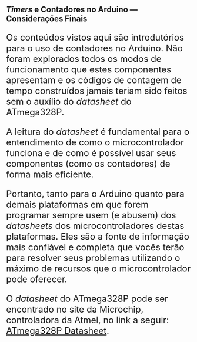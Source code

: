 <style scoped>

    p {
        font-size: 24px;
    }

</style>

## _Timers_ e Contadores no Arduino — Considerações Finais

Os conteúdos vistos aqui são introdutórios para o uso de contadores no Arduino. Não foram explorados todos os modos de funcionamento que estes componentes apresentam e os códigos de contagem de tempo construídos jamais teriam sido feitos sem o auxílio do _datasheet_ do ATmega328P. 

A leitura do _datasheet_ é fundamental para o entendimento de como o microcontrolador funciona e de como é possível usar seus componentes (como os contadores) de forma mais eficiente.

Portanto, tanto para o Arduino quanto para demais plataformas em que forem programar sempre usem (e abusem) dos _datasheets_ dos microcontroladores destas plataformas. Eles são a fonte de informação mais confiável e completa que vocês terão para resolver seus problemas utilizando o máximo de recursos que o microcontrolador pode oferecer.

O _datasheet_ do ATmega328P pode ser encontrado no site da Microchip, controladora da Atmel, no link a seguir: [ATmega328P Datasheet](https://ww1.microchip.com/downloads/en/DeviceDoc/Atmel-7810-Automotive-Microcontrollers-ATmega328P_Datasheet.pdf).
